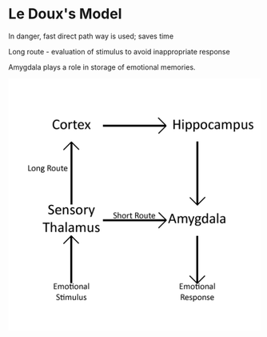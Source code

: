 
# Le Doux's Model


In danger, fast direct path way is used; saves time


Long route - evaluation of stimulus to avoid inappropriate response


Amygdala plays a role in storage of emotional memories.


![Image](images/Le_Doux's_Model.png)

